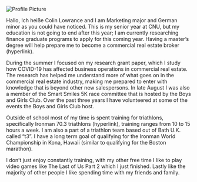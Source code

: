 ![Profile Picture](https://colin-lowrance.github.io/Colin-Lowrance/images/IMG_4457.JPG)

Hallo, Ich heiße Colin Lowrance and I am Marketing major and German minor as you could have noticed. This is my senior year at CNU, but my education is not going to end after this year; I am currently researching finance graduate programs to apply for this coming year. Having a master’s degree will help prepare me to become a commercial real estate broker (hyperlink). 

During the summer I focused on my research grant paper, which I study how COVID-19 has affected business operations in commercial real estate. The research has helped me understand more of what goes on in the commercial real estate industry, making me prepared to enter with knowledge that is beyond other new salespersons. In late August I was also a member of the Smart Smiles 5K race committee that is hosted by the Boys and Girls Club. Over the past three years I have volunteered at some of the events the Boys and Girls Club host.   

Outside of school most of my time is spent training for triathlons, specifically Ironman 70.3 triathlons (hyperlink), training ranges from 10 to 15 hours a week. I am also a part of a triathlon team based out of Bath U.K. called “t3”. I have a long term goal of qualifying for the Ironman World Championship in Kona, Hawaii (similar to qualifying for the Boston marathon).

I don’t just enjoy constantly training, with my other free time I like to play video games like The Last of Us Part 2 which I just finished. Lastly like the majority of other people I like spending time with my friends and family.   

